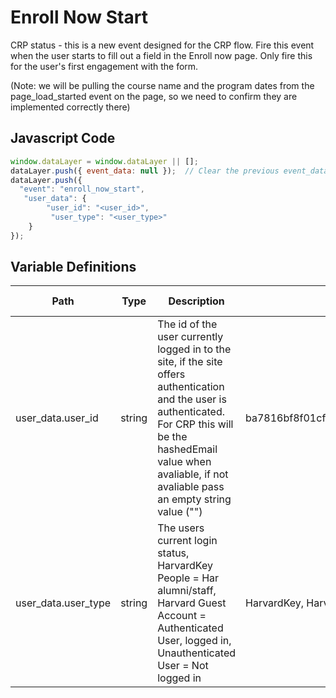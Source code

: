 # Enroll Now Start

CRP status - this is a new event designed for the CRP flow. Fire this event when the user starts to fill out a field in the Enroll now page. Only fire this for the user's first engagement with the form. 

(Note: we will be pulling the course name and the program dates from the page_load_started event on the page, so we need to confirm they are implemented correctly there)


### 

## Javascript Code
```js
window.dataLayer = window.dataLayer || [];
dataLayer.push({ event_data: null });  // Clear the previous event_data object.
dataLayer.push({
  "event": "enroll_now_start",
   "user_data": {
        "user_id": "<user_id>",
         "user_type": "<user_type>"
    }
});
```

## Variable Definitions

|Path|Type|Description|Example|Pattern|Min Length|Max Length|Minimum|Maximum|Multiple Of|
| --- | --- | --- | --- | --- | --- | --- | --- | --- | --- |
|user_data.user_id|string|The id of the user currently logged in to the site, if the site offers authentication and the user is authenticated. For CRP this will be the hashedEmail value when avaliable, if not avaliable pass an empty string value ("")|ba7816bf8f01cfea414140de5dae2223b00361a396177a9cb410ff61f20015ad|||||||
|user_data.user_type|string|The users current login status, HarvardKey People = Har alumni/staff, Harvard Guest Account = Authenticated User, logged in, Unauthenticated User = Not logged in | HarvardKey, Harvard Guest Account, Unauthenticated User|||||||



